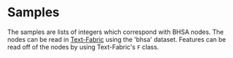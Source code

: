# Samples

The samples are lists of integers which correspond with BHSA nodes. The 
nodes can be read in [Text-Fabric](https://www.github.com/annotation/text-fabric)
using the 'bhsa' dataset. Features can be read off of the nodes by using
Text-Fabric's `F` class.
